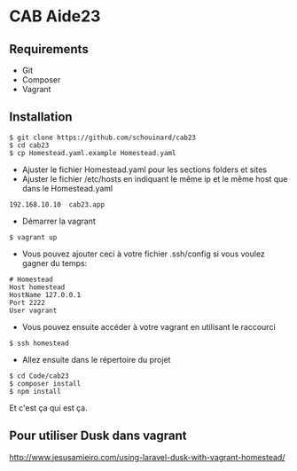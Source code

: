 # CAB Aide23

## Requirements
 * Git
 * Composer
 * Vagrant
## Installation

```
$ git clone https://github.com/schouinard/cab23
$ cd cab23
$ cp Homestead.yaml.example Homestead.yaml
``` 

 * Ajuster le fichier Homestead.yaml pour les sections folders et sites
 * Ajuster le fichier /etc/hosts en indiquant le même ip et le même host que dans le Homestead.yaml
 
  ```
  192.168.10.10  cab23.app
  ```
  
  * Démarrer la vagrant
  
  ```
  $ vagrant up
  ```
  
  * Vous pouvez ajouter ceci à votre fichier .ssh/config si vous voulez gagner du temps:
  
  ```
  # Homestead
  Host homestead
  HostName 127.0.0.1
  Port 2222
  User vagrant
  ```
  
  * Vous pouvez ensuite accéder à votre vagrant en utilisant le raccourci
  ```
  $ ssh homestead
  ```
  * Allez ensuite dans le répertoire du projet
  
```
$ cd Code/cab23
$ composer install
$ npm install
```

Et c'est ça qui est ça.
  
  
## Pour utiliser Dusk dans vagrant

http://www.jesusamieiro.com/using-laravel-dusk-with-vagrant-homestead/

